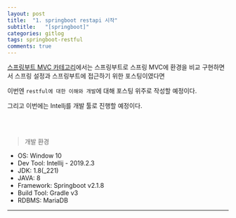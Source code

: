 ```yaml
---
layout: post
title:  "1. springboot restapi 시작"
subtitle:   "[springboot]"
categories: gitlog
tags: springboot-restful
comments: true
---
```



[스프링부트 MVC 카테고리](https://linked2ev.github.io/gitlog/2019/08/15/springboot-mvc-1-%EC%8A%A4%ED%94%84%EB%A7%81%EB%B6%80%ED%8A%B8-MVC-%EC%8B%9C%EC%9E%91%ED%95%98%EA%B8%B0/)에서는 스프링부트로 스프링 MVC에 환경을 비교 구현하면서 스프링 설정과 스프링부트에 접근하기 위한 포스팅이였다면

이번엔 `restful에 대한 이해와 개발`에 대해 포스팅 위주로 작성할 예정이다. 

그리고 이번에는 Intellj를 개발 툴로 진행할 예정이다.

<br><br>


> 개발 환경

- OS: Window 10
- Dev Tool: Intellij - 2019.2.3
- JDK: 1.8(_221)
- JAVA: 8
- Framework: Springboot v2.1.8
- Build Tool: Gradle v3
- RDBMS: MariaDB

---

